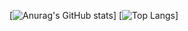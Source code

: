[![Anurag's GitHub stats](https://github-readme-stats.vercel.app/api?username=jbrunomf&show_icons=true)]
[![Top Langs](https://github-readme-stats.vercel.app/api/top-langs/?username=jbrunomf)]
